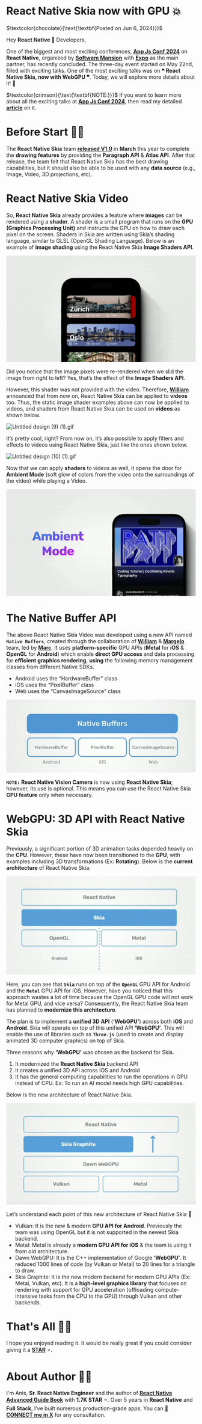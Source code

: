 # React Native Skia now with GPU 💥

$\textcolor{chocolate}{\text{\textbf{Posted on Jun 6, 2024}}}$

Hey **React Native 🩵** Developers,

One of the biggest and most exciting conferences, [**App Js Conf 2024**](https://appjs.co/) on **React Native**, organized by [**Software Mansion**](https://x.com/swmansion) with [**Expo**](https://x.com/expo) as the main partner, has recently concluded. The three-day event started on May 22nd, filled with exciting talks. One of the most exciting talks was on **❝ React Native Skia, now with WebGPU ❞**. Today, we will explore more details about it! 🚀

$\textcolor{crimson}{\text{\textbf{NOTE:}}}$ If you want to learn more about all the exciting talks at [**App Js Conf 2024**](https://appjs.co/), then read my detailed [**article**](https://github.com/anisurrahman072/React-Native-News-2024/blob/master/React-Native-Conference-Talks/App-Js-Conf-2024.md) on it.

# Before Start 🙋‍♂️

The **React Native Skia** team [**released V1.0**](https://github.com/anisurrahman072/React-Native-News-2024/blob/master/React-Native-News/React-Native-Skia-V1.0.md) in **March** this year to complete the **drawing features** by providing the **Paragraph API** & **Atlas API**. After that release, the team felt that React Native Skia has the best drawing capabilities, but it should also be able to be used with any **data source** (e.g., Image, Video, 3D projections, etc).

# React Native Skia Video

So, **React Native Skia** already provides a feature where **images** can be rendered using a **shader**. A shader is a small program that runs on the **GPU (Graphics Processing Unit)** and instructs the GPU on how to draw each pixel on the screen. Shaders in Skia are written using Skia’s shading language, similar to GLSL (OpenGL Shading Language). Below is an example of **image shading** using the React Native Skia **Image Shaders API**.

![Untitled design (8) (1).gif](../images/AppJsConf2024/img1.gif)

Did you notice that the image pixels were re-rendered when we slid the image from right to left? Yes, that’s the effect of the **Image Shaders API**.

However, this shader was not provided with the video. Therefore, [**William**](https://x.com/wcandillon) announced that from now on, React Native Skia can be applied to **videos** too. Thus, the static image shader examples above can now be applied to videos, and shaders from React Native Skia can be used on **videos** as shown below.

![Untitled design (9) (1).gif](../images/AppJsConf2024/img2.gif)

It’s pretty cool, right? From now on, it’s also possible to apply filters and effects to videos using React Native Skia, just like the ones shown below.

![Untitled design (10) (1).gif](../images/AppJsConf2024/img3.gif)

Now that we can apply **shaders** to videos as well, it opens the door for **Ambient Mode** (soft glow of colors from the video onto the surroundings of the video) while playing a Video.

![download (1).gif](../images/AppJsConf2024/img4.gif)

# The Native Buffer API

The above React Native Skia Video was developed using a new API named **`Native Buffers`**, created through the collaboration of [**William**](https://x.com/wcandillon) & [**Margelo**](https://x.com/margelo_io) team, led by [**Marc**](https://x.com/mrousavy). It uses **platform-specific** GPU APIs (**Metal** for **iOS** & **OpenGL** for **Android**) which enable **direct GPU access** and data processing for **efficient graphics rendering**, **using** the following memory management classes from different Native SDKs.

- Android uses the “HardwareBuffer” class
- iOS uses the “PixelBuffer” class
- Web uses the “CanvasImageSource” class

![Screenshot 2024-06-01 at 3.31.29 PM.png](../images/AppJsConf2024/img5.png)

**`NOTE:`** **React Native Vision Camera** is now using **React Native Skia**; however, its use is optional. This means you can use the React Native Skia **GPU feature** only when necessary.

# WebGPU: 3D API with React Native Skia

Previously, a significant portion of 3D animation tasks depended heavily on the **CPU**. However, these have now been transitioned to the **GPU**, with examples including 3D transformations (Ex: **Rotating**). Below is the **current architecture** of React Native Skia.

![Screenshot 2024-06-01 at 3.55.10 PM.png](../images/AppJsConf2024/img6.png)

Here, you can see that **`Skia`** runs on top of the **`OpenGL`** GPU API for Android and the **`Metal`** GPU API for iOS. However, have you noticed that this approach wastes a lot of time because the OpenGL GPU code will not work for Metal GPU, and vice versa? Consequently, the React Native Skia team has planned to **modernize this architecture**.

The plan is to implement a **unified 3D API** (**‘WebGPU’**) across both **iOS** and **Android**. Skia will operate on top of this unified API **‘WebGPU’**. This will enable the use of libraries such as **`Three.js`** (used to create and display animated 3D computer graphics) on top of Skia.

Three reasons why **‘WebGPU’** was chosen as the backend for Skia.

1. ⁠It modernized the **React Native Skia** backend API
2. ⁠⁠It creates a unified 3D API across IOS and Android
3. It has the general computing capabilities to run the operations in GPU instead of CPU. Ex: To run an AI model needs high GPU capabilities.

Below is the new architecture of React Native Skia.

![Screenshot 2024-06-01 at 7.47.16 PM.png](../images/AppJsConf2024/img7.png)

Let’s understand each point of this new architecture of React Native Skia 🚀

- Vulkan: It is the new & modern **GPU API for Android**. Previously the team was using OpenGL but it is not supported in the newest Skia backend.
- Metal: Metal is already a **modern GPU API for iOS** & the team is using it from old architecture.
- Dawn WebGPU: It is the C++ implementation of Google **‘WebGPU’**. It reduced 1000 lines of code (by Vulkan or Metal) to 20 lines for a triangle to draw.
- Skia Graphite: It is the new modern backend for modern GPU APIs (Ex: Metal, Vulkan, etc). It is a **high-level graphics library** that focuses on rendering with support for GPU acceleration (offloading compute-intensive tasks from the CPU to the GPU) through Vulkan and other backends.

# That's All 🙋‍♂️

I hope you enjoyed reading it. It would be really great if you could consider giving it a [**STAR**](https://github.com/anisurrahman072/React-Native-News-2024) ⭐️.

# About Author 👷‍♂️

I'm Anis, **Sr. React Native Engineer** and the author of [**React Native Advanced Guide Book**]() with **1.7K STAR** ⭐️. Over 5 years in **React Native** and **Full Stack**, I’ve built numerous production-grade apps. You can **[🩵 CONNECT me in X](https://twitter.com/anis_RNCore)** for any consultation.
